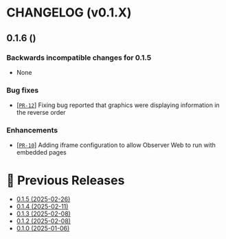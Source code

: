 # CHANGELOG (v0.1.X)

## 0.1.6 ()

### Backwards incompatible changes for 0.1.5
 * None

### Bug fixes
 * [[`PR-12`](https://github.com/thiagoesteves/observer_web/pull/12)] Fixing bug reported that graphics were displaying information in the reverse order

### Enhancements
 * [[`PR-10`](https://github.com/thiagoesteves/observer_web/pull/10)] Adding iframe configuration to allow Observer Web to run with embedded pages

# 🚀 Previous Releases
 * [0.1.5 (2025-02-26)](https://github.com/thiagoesteves/observer_web/blob/v0.1.5/CHANGELOG.md)
 * [0.1.4 (2025-02-11)](https://github.com/thiagoesteves/observer_web/blob/v0.1.4/CHANGELOG.md)
 * [0.1.3 (2025-02-08)](https://github.com/thiagoesteves/observer_web/blob/v0.1.3/CHANGELOG.md)
 * [0.1.2 (2025-02-08)](https://github.com/thiagoesteves/observer_web/blob/v0.1.2/CHANGELOG.md)
 * [0.1.0 (2025-01-06)](https://github.com/thiagoesteves/observer_web/blob/v0.1.0/CHANGELOG.md)